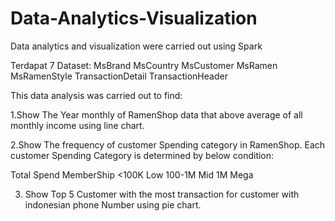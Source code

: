# Data-Analytics-Visualization
Data analytics and visualization were carried out using Spark

Terdapat 7 Dataset:
MsBrand
MsCountry
MsCustomer
MsRamen
MsRamenStyle
TransactionDetail
TransactionHeader

This data analysis was carried out to find:

1.Show The Year monthly of RamenShop data that above average of all monthly income using line chart.

2.Show The frequency of customer Spending category in RamenShop. Each customer Spending Category is determined by below condition:

   Total Spend            MemberShip
     <100K                   Low
    100-1M                   Mid
      1M                     Mega

3. Show Top 5 Customer with the most transaction for customer with indonesian phone Number using pie chart.
